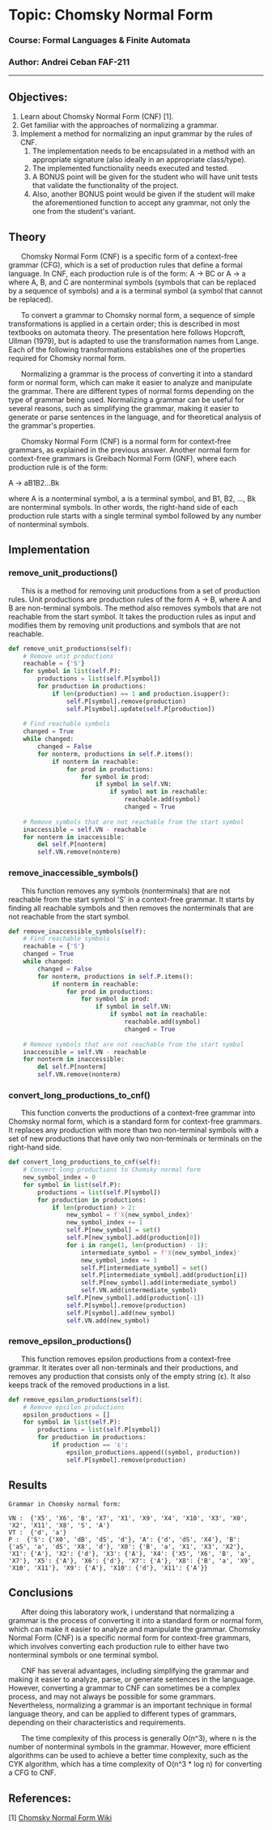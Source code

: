 # Topic: Chomsky Normal Form

### Course: Formal Languages & Finite Automata
### Author: Andrei Ceban FAF-211

----

## Objectives:
1. Learn about Chomsky Normal Form (CNF) [1].
2. Get familiar with the approaches of normalizing a grammar.
3. Implement a method for normalizing an input grammar by the rules of CNF.
    1. The implementation needs to be encapsulated in a method with an appropriate signature (also ideally in an appropriate class/type).
    2. The implemented functionality needs executed and tested.
    3. A BONUS point will be given for the student who will have unit tests that validate the functionality of the project.
    4. Also, another BONUS point would be given if the student will make the aforementioned function to accept any grammar, not only the one from the student's variant.



## Theory
&ensp;&ensp;&ensp; Chomsky Normal Form (CNF) is a specific form of a context-free grammar (CFG), which is a set of production rules that define a formal language. In CNF, each production rule is of the form:
    A → BC or A → a
where A, B, and C are nonterminal symbols (symbols that can be replaced by a sequence of symbols) and a is a terminal symbol (a symbol that cannot be replaced).   

&ensp;&ensp;&ensp; To convert a grammar to Chomsky normal form, a sequence of simple transformations is applied in a certain order; this is described in most textbooks on automata theory. The presentation here follows Hopcroft, Ullman (1979), but is adapted to use the transformation names from Lange. Each of the following transformations establishes one of the properties required for Chomsky normal form.

&ensp;&ensp;&ensp; Normalizing a grammar is the process of converting it into a standard form or normal form, which can make it easier to analyze and manipulate the grammar. There are different types of normal forms depending on the type of grammar being used. Normalizing a grammar can be useful for several reasons, such as simplifying the grammar, making it easier to generate or parse sentences in the language, and for theoretical analysis of the grammar's properties.

&ensp;&ensp;&ensp; Chomsky Normal Form (CNF) is a normal form for context-free grammars, as explained in the previous answer. Another normal form for context-free grammars is Greibach Normal Form (GNF), where each production rule is of the form:

A → aB1B2...Bk

where A is a nonterminal symbol, a is a terminal symbol, and B1, B2, ..., Bk are nonterminal symbols. In other words, the right-hand side of each production rule starts with a single terminal symbol followed by any number of nonterminal symbols.



## Implementation 
### remove_unit_productions()
&ensp;&ensp;&ensp; This is a method for removing unit productions from a set of production rules. Unit productions are production rules of the form A -> B, where A and B are non-terminal symbols. The method also removes symbols that are not reachable from the start symbol. It takes the production rules as input and modifies them by removing unit productions and symbols that are not reachable.

```python
def remove_unit_productions(self):
    # Remove unit productions
    reachable = {'S'}
    for symbol in list(self.P):
        productions = list(self.P[symbol])
        for production in productions:
            if len(production) == 1 and production.isupper():
                self.P[symbol].remove(production)
                self.P[symbol].update(self.P[production])
    
    # Find reachable symbols
    changed = True
    while changed:
        changed = False
        for nonterm, productions in self.P.items():
            if nonterm in reachable:
                for prod in productions:
                    for symbol in prod:
                        if symbol in self.VN:
                            if symbol not in reachable:
                                reachable.add(symbol)
                                changed = True
    
    # Remove symbols that are not reachable from the start symbol
    inaccessible = self.VN - reachable
    for nonterm in inaccessible:
        del self.P[nonterm]
        self.VN.remove(nonterm)
```

### remove_inaccessible_symbols()
&ensp;&ensp;&ensp; This function removes any symbols (nonterminals) that are not reachable from the start symbol 'S' in a context-free grammar.
It starts by finding all reachable symbols and then removes the nonterminals that are not reachable from the start symbol.

```python
def remove_inaccessible_symbols(self):
    # Find reachable symbols
    reachable = {'S'}
    changed = True
    while changed:
        changed = False
        for nonterm, productions in self.P.items():
            if nonterm in reachable:
                for prod in productions:
                    for symbol in prod:
                        if symbol in self.VN:
                            if symbol not in reachable:
                                reachable.add(symbol)
                                changed = True
    
    # Remove symbols that are not reachable from the start symbol
    inaccessible = self.VN - reachable
    for nonterm in inaccessible:
        del self.P[nonterm]
        self.VN.remove(nonterm)
```

### convert_long_productions_to_cnf()
&ensp;&ensp;&ensp; This function converts the productions of a context-free grammar into Chomsky normal form, which is a standard form for context-free grammars. It replaces any production with more than two non-terminal symbols with a set of new productions that have only two non-terminals or terminals on the right-hand side.

```python
def convert_long_productions_to_cnf(self):
    # Convert long productions to Chomsky normal form
    new_symbol_index = 0
    for symbol in list(self.P):
        productions = list(self.P[symbol])
        for production in productions:
            if len(production) > 2:
                new_symbol = f'X{new_symbol_index}'
                new_symbol_index += 1
                self.P[new_symbol] = set()
                self.P[new_symbol].add(production[0])
                for i in range(1, len(production) - 1):
                    intermediate_symbol = f'X{new_symbol_index}'
                    new_symbol_index += 1
                    self.P[intermediate_symbol] = set()
                    self.P[intermediate_symbol].add(production[i])
                    self.P[new_symbol].add(intermediate_symbol)
                    self.VN.add(intermediate_symbol)
                self.P[new_symbol].add(production[-1])
                self.P[symbol].remove(production)
                self.P[symbol].add(new_symbol)
                self.VN.add(new_symbol)
```

### remove_epsilon_productions()
&ensp;&ensp;&ensp; This function removes epsilon productions from a context-free grammar. It iterates over all non-terminals and their productions, and removes any production that consists only of the empty string (ε). It also keeps track of the removed productions in a list.

```python
def remove_epsilon_productions(self):
    # Remove epsilon productions
    epsilon_productions = []
    for symbol in list(self.P):
        productions = list(self.P[symbol])
        for production in productions:
            if production == 'ε':
                epsilon_productions.append((symbol, production))
                self.P[symbol].remove(production)
```

## Results
```
Grammar in Chomsky normal form:

VN :  {'X5', 'X6', 'B', 'X7', 'X1', 'X9', 'X4', 'X10', 'X3', 'X0', 'X2', 'X11', 'X8', 'S', 'A'}
VT :  {'d', 'a'}
P :  {'S': {'X0', 'dB', 'dS', 'd'}, 'A': {'d', 'dS', 'X4'}, 'B': {'aS', 'a', 'dS', 'X8', 'd'}, 'X0': {'B', 'a', 'X1', 'X3', 'X2'}, 'X1': {'A'}, 'X2': {'d'}, 'X3': {'A'}, 'X4': {'X5', 'X6', 'B', 'a', 'X7'}, 'X5': {'A'}, 'X6': {'d'}, 'X7': {'A'}, 'X8': {'B', 'a', 'X9', 'X10', 'X11'}, 'X9': {'A'}, 'X10': {'d'}, 'X11': {'A'}}

```

## Conclusions
&ensp;&ensp;&ensp; After doing this laboratory work, i understand that normalizing a grammar is the process of converting it into a standard form or normal form, which can make it easier to analyze and manipulate the grammar. Chomsky Normal Form (CNF) is a specific normal form for context-free grammars, which involves converting each production rule to either have two nonterminal symbols or one terminal symbol. 

&ensp;&ensp;&ensp; CNF has several advantages, including simplifying the grammar and making it easier to analyze, parse, or generate sentences in the language. However, converting a grammar to CNF can sometimes be a complex process, and may not always be possible for some grammars. Nevertheless, normalizing a grammar is an important technique in formal language theory, and can be applied to different types of grammars, depending on their characteristics and requirements.

&ensp;&ensp;&ensp; The time complexity of this process is generally O(n^3), where n is the number of nonterminal symbols in the grammar. However, more efficient algorithms can be used to achieve a better time complexity, such as the CYK algorithm, which has a time complexity of O(n^3 * log n) for converting a CFG to CNF.


## References:
[1] [Chomsky Normal Form Wiki](https://en.wikipedia.org/wiki/Chomsky_normal_form)

